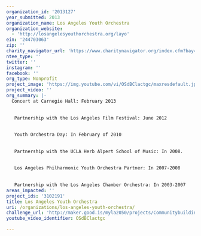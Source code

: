 ```yaml
---
organization_id: '2013127'
year_submitted: 2013
organization_name: Los Angeles Youth Orchestra
organization_website:
  - 'http://losangelesyouthorchestra.org/layo'
ein: '244703063'
zip: ''
charity_navigator_url: 'https://www.charitynavigator.org/index.cfm?bay=search.profile&ein=244703063'
ntee_type: ''
twitter: ''
instagram: ''
facebook: ''
org_type: Nonprofit
project_image: 'https://img.youtube.com/vi/OSdBClactgc/maxresdefault.jpg'
project_video: ''
org_summary: |-
  Concert at Carnegie Hall: February 2013
   
   
   Partnership with the Los Angeles Film Festival: June 2012
   
   
   Youth Orchestra Day: In February of 2010
   
   
   Partnership with the UCLA Herb Alpert School of Music: In 2008.
   
   
   Los Angeles Philharmonic Youth Orchestra Partner: In 2007-2008
   
   
   Partnership with the Los Angeles Chamber Orchestra: In 2003-2007
areas_impacted: ''
project_ids: '3102191'
title: Los Angeles Youth Orchestra
uri: /organizations/los-angeles-youth-orchestra/
challenge_url: 'http://maker.good.is/myla2050/projects/Communitybuilding.html'
youtube_video_identifier: OSdBClactgc

---
```

